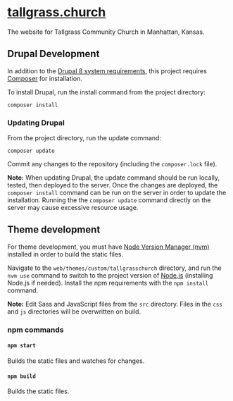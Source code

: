 # [tallgrass.church](https://tallgrass.church)

The website for Tallgrass Community Church in Manhattan, Kansas.

## Drupal Development

In addition to the [Drupal 8 system requirements](https://www.drupal.org/docs/8/system-requirements), this project requires [Composer](https://getcomposer.org/) for installation.

To install Drupal, run the install command from the project directory:

```
composer install
```

### Updating Drupal

From the project directory, run the update command:

```
composer update
```

Commit any changes to the repository (including the `composer.lock` file).

**Note:** When updating Drupal, the update command should be run locally, tested, then deployed to the server. Once the changes are deployed, the `composer install` command can be run on the server in order to update the installation. Running the the `composer update` command directly on the server may cause excessive resource usage.

## Theme development

For theme development, you must have [Node Version Manager (nvm)](https://github.com/nvm-sh/nvm) installed in order to build the static files.

Navigate to the `web/themes/custom/tallgrasschurch` directory, and run the `nvm use` command to switch to the project version of [Node.js](https://nodejs.org/) (installing Node.js if needed). Install the npm requirements with the `npm install` command.

**Note:** Edit Sass and JavaScript files from the `src` directory. Files in the `css` and `js` directories will be overwritten on build.

### npm commands

#### `npm start`

Builds the static files and watches for changes.

#### `npm build`

Builds the static files.
